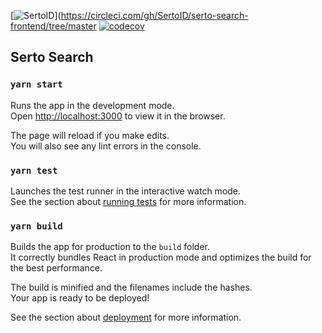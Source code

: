 
[![SertoID](https://circleci.com/gh/SertoID/serto-search-frontend.svg?style=svg&circle-token=9bdb324e15d7be3b96a07b7feaf095a70cef8fd2)](https://circleci.com/gh/SertoID/serto-search-frontend/tree/master
[![codecov](https://codecov.io/gh/SertoID/serto-search-frontend/branch/main/graph/badge.svg?token=PGNTZDJWDM)](https://codecov.io/gh/SertoID/serto-search-frontend)
## Serto Search

### `yarn start`

Runs the app in the development mode.<br />
Open [http://localhost:3000](http://localhost:3000) to view it in the browser.

The page will reload if you make edits.<br />
You will also see any lint errors in the console.

### `yarn test`

Launches the test runner in the interactive watch mode.<br />
See the section about [running tests](https://facebook.github.io/create-react-app/docs/running-tests) for more information.

### `yarn build`

Builds the app for production to the `build` folder.<br />
It correctly bundles React in production mode and optimizes the build for the best performance.

The build is minified and the filenames include the hashes.<br />
Your app is ready to be deployed!

See the section about [deployment](https://facebook.github.io/create-react-app/docs/deployment) for more information.
